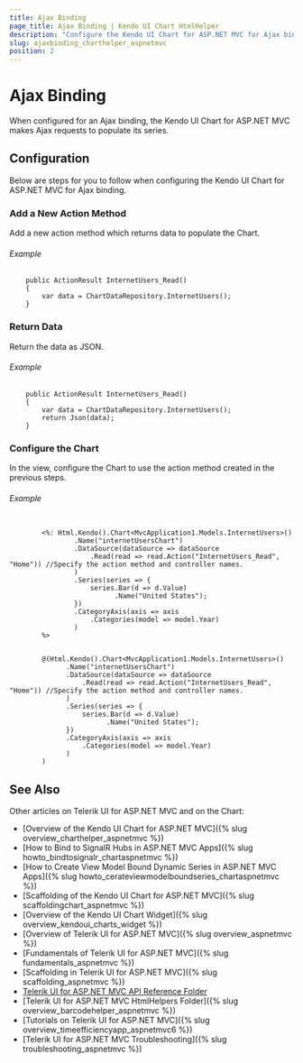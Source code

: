 ```yaml
---
title: Ajax Binding
page_title: Ajax Binding | Kendo UI Chart HtmlHelper
description: "Configure the Kendo UI Chart for ASP.NET MVC for Ajax binding."
slug: ajaxbinding_charthelper_aspnetmvc
position: 2
---
```


# Ajax Binding

When configured for an Ajax binding, the Kendo UI Chart for ASP.NET MVC makes Ajax requests to populate its series.

## Configuration

Below are steps for you to follow when configuring the Kendo UI Chart for ASP.NET MVC for Ajax binding.

### Add a New Action Method

Add a new action method which returns data to populate the Chart.

###### Example

        public ActionResult InternetUsers_Read()
        {
            var data = ChartDataRepository.InternetUsers();
        }

### Return Data

Return the data as JSON.

###### Example

        public ActionResult InternetUsers_Read()
        {
            var data = ChartDataRepository.InternetUsers();
            return Json(data);
        }

### Configure the Chart

In the view, configure the Chart to use the action method created in the previous steps.

###### Example

```tab-ASPX

        <%: Html.Kendo().Chart<MvcApplication1.Models.InternetUsers>()
                .Name("internetUsersChart")
                .DataSource(dataSource => dataSource
                    .Read(read => read.Action("InternetUsers_Read", "Home")) //Specify the action method and controller names.
                )
                .Series(series => {
                    series.Bar(d => d.Value)
                          .Name("United States");
                })
                .CategoryAxis(axis => axis
                    .Categories(model => model.Year)
                )
        %>
```
```tab-Razor

        @(Html.Kendo().Chart<MvcApplication1.Models.InternetUsers>()
              .Name("internetUsersChart")
              .DataSource(dataSource => dataSource
                  .Read(read => read.Action("InternetUsers_Read", "Home")) //Specify the action method and controller names.
              )
              .Series(series => {
                  series.Bar(d => d.Value)
                        .Name("United States");
              })
              .CategoryAxis(axis => axis
                  .Categories(model => model.Year)
              )
        )
```

## See Also

Other articles on Telerik UI for ASP.NET MVC and on the Chart:

* [Overview of the Kendo UI Chart for ASP.NET MVC]({% slug overview_charthelper_aspnetmvc %})
* [How to Bind to SignalR Hubs in ASP.NET MVC Apps]({% slug howto_bindtosignalr_chartaspnetmvc %})
* [How to Create View Model Bound Dynamic Series in ASP.NET MVC Apps]({% slug howto_cerateviewmodelboundseries_chartaspnetmvc %})
* [Scaffolding of the Kendo UI Chart for ASP.NET MVC]({% slug scaffoldingchart_aspnetmvc %})
* [Overview of the Kendo UI Chart Widget]({% slug overview_kendoui_charts_widget %})
* [Overview of Telerik UI for ASP.NET MVC]({% slug overview_aspnetmvc %})
* [Fundamentals of Telerik UI for ASP.NET MVC]({% slug fundamentals_aspnetmvc %})
* [Scaffolding in Telerik UI for ASP.NET MVC]({% slug scaffolding_aspnetmvc %})
* [Telerik UI for ASP.NET MVC API Reference Folder](/api/aspnet-mvc/Kendo.Mvc/AggregateFunction)
* [Telerik UI for ASP.NET MVC HtmlHelpers Folder]({% slug overview_barcodehelper_aspnetmvc %})
* [Tutorials on Telerik UI for ASP.NET MVC]({% slug overview_timeefficiencyapp_aspnetmvc6 %})
* [Telerik UI for ASP.NET MVC Troubleshooting]({% slug troubleshooting_aspnetmvc %})
